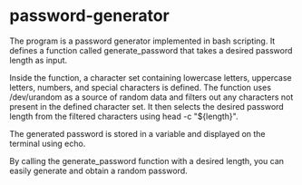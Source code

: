 # password-generator
The program is a password generator implemented in bash scripting. It defines a function called generate_password that takes a desired password length as input.

Inside the function, a character set containing lowercase letters, uppercase letters, numbers, and special characters is defined. The function uses /dev/urandom as a source of random data and filters out any characters not present in the defined character set. It then selects the desired password length from the filtered characters using head -c "${length}".

The generated password is stored in a variable and displayed on the terminal using echo.

By calling the generate_password function with a desired length, you can easily generate and obtain a random password.
